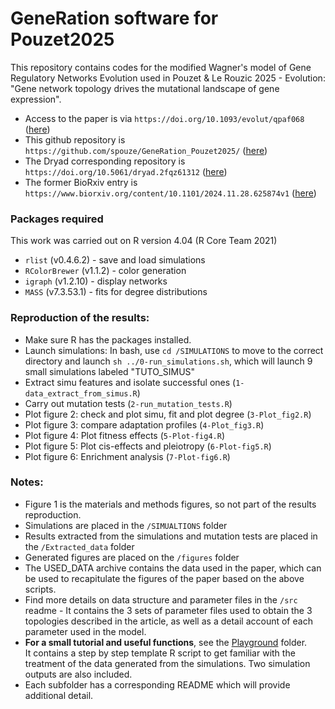 # GeneRation software for Pouzet2025

This repository contains codes for the modified Wagner's model of Gene Regulatory Networks Evolution used in Pouzet & Le Rouzic 2025 - Evolution: "Gene network topology drives the mutational landscape of gene expression".
- Access to the paper is via `https://doi.org/10.1093/evolut/qpaf068` ([here](https://academic.oup.com/evolut/advance-article-abstract/doi/10.1093/evolut/qpaf068/8132774))
- This github repository is `https://github.com/spouze/GeneRation_Pouzet2025/` ([here](https://github.com/spouze/GeneRation_Pouzet2025/))
- The Dryad corresponding repository is `https://doi.org/10.5061/dryad.2fqz61312` ([here](https://doi.org/10.5061/dryad.2fqz61312))
- The former BioRxiv entry is `https://www.biorxiv.org/content/10.1101/2024.11.28.625874v1` ([here](https://www.biorxiv.org/content/10.1101/2024.11.28.625874v1))


### Packages required
This work was carried out on R version 4.04 (R Core Team 2021)
- `rlist` (v0.4.6.2) - save and load simulations
- `RColorBrewer` (v1.1.2) - color generation
- `igraph` (v1.2.10) - display networks
- `MASS` (v7.3.53.1) - fits for degree distributions


### Reproduction of the results:
- Make sure R has the packages installed.
- Launch simulations: In bash, use `cd /SIMULATIONS` to move to the correct directory and launch `sh ../0-run_simulations.sh`, which will launch 9 small simulations labeled "TUTO_SIMUS"
- Extract simu features and isolate successful ones (`1-data_extract_from_simus.R`)
- Carry out mutation tests (`2-run_mutation_tests.R`)
- Plot figure 2: check and plot simu, fit and plot degree (`3-Plot_fig2.R`)
- Plot figure 3: compare adaptation profiles (`4-Plot_fig3.R`)
- Plot figure 4: Plot fitness effects (`5-Plot-fig4.R`)
- Plot figure 5: Plot cis-effects and pleiotropy (`6-Plot-fig5.R`)
- Plot figure 6: Enrichment analysis (`7-Plot-fig6.R`)

### Notes: 
- Figure 1 is the materials and methods figures, so not part of the results reproduction.
- Simulations are placed in the `/SIMUALTIONS` folder
- Results extracted from the simulations and mutation tests are placed in the `/Extracted_data` folder
- Generated figures are placed on the `/figures` folder
- The USED_DATA archive contains the data used in the paper, which can be used to recapitulate the figures of the paper based on the above scripts.
- Find more details on data structure and parameter files in the `/src` readme - It contains the 3 sets of parameter files used to obtain the 3 topologies described in the article, as well as a detail account of each parameter used in the model.
- **For a small tutorial and useful functions**, see the [Playground](Notebook_&_useful_functions) folder.</br>
  It contains a step by step template R script to get familiar with the treatment of the data generated from the simulations. Two simulation outputs are also included.
- Each subfolder has a corresponding README which will provide additional detail.
